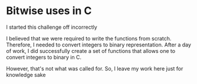 # Bitwise uses in C

<p>I started this challenge off incorrectly</p>
<p>I believed that we were required to write the functions from scratch.  Therefore, I needed to convert integers to binary representation.  After a day of work, I did successfully create a set of functions that allows one to convert integers to binary in C.</p>
<p>However, that's not what was called for.  So, I leave my work here just for knowledge sake</p>